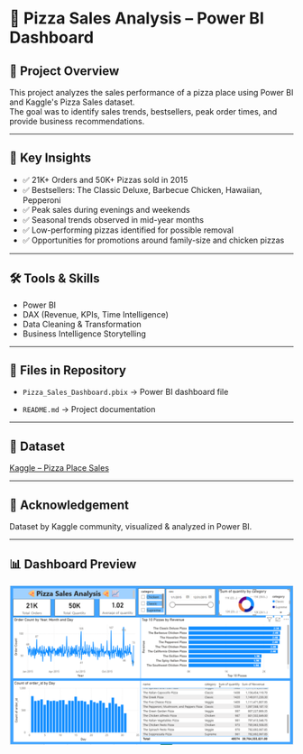 # 🍕 Pizza Sales Analysis – Power BI Dashboard

## 📌 Project Overview
This project analyzes the sales performance of a pizza place using Power BI and Kaggle's Pizza Sales dataset.  
The goal was to identify sales trends, bestsellers, peak order times, and provide business recommendations.

---

## 🔑 Key Insights
- ✅ 21K+ Orders and 50K+ Pizzas sold in 2015
- ✅ Bestsellers: The Classic Deluxe, Barbecue Chicken, Hawaiian, Pepperoni
- ✅ Peak sales during evenings and weekends
- ✅ Seasonal trends observed in mid-year months
- ✅ Low-performing pizzas identified for possible removal
- ✅ Opportunities for promotions around family-size and chicken pizzas

---

## 🛠 Tools & Skills
- Power BI
- DAX (Revenue, KPIs, Time Intelligence)
- Data Cleaning & Transformation
- Business Intelligence Storytelling

---

## 📂 Files in Repository
- `Pizza_Sales_Dashboard.pbix` → Power BI dashboard file

- `README.md` → Project documentation


---

## 📎 Dataset
[Kaggle – Pizza Place Sales](https://www.kaggle.com/datasets/mysarahmadbhat/pizza-place-sales)

---

## 🙌 Acknowledgement
Dataset by Kaggle community, visualized & analyzed in Power BI.

---

## 📊 Dashboard Preview
![Pizza Sales Dashboard](https://github.com/pranavpatil6625-Analyst/pizza-sales-Power-BI-dashboard/blob/main/Screenshot%202025-08-29%20145650.png)

